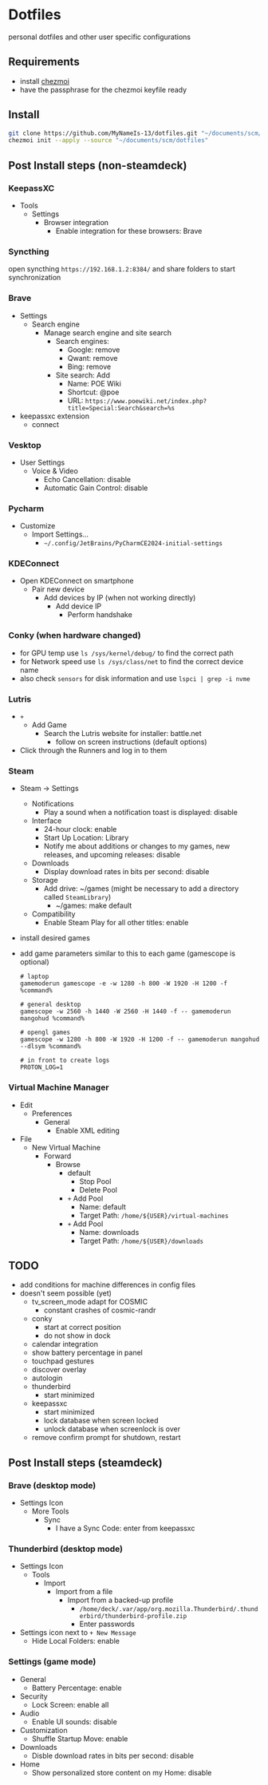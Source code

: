 # Dotfiles

personal dotfiles and other user specific configurations

## Requirements

- install [chezmoi](https://www.chezmoi.io/)
- have the passphrase for the chezmoi keyfile ready

## Install

```bash
git clone https://github.com/MyNameIs-13/dotfiles.git "~/documents/scm/dotfiles"
chezmoi init --apply --source "~/documents/scm/dotfiles"
```

## Post Install steps (non-steamdeck)

### KeepassXC

- Tools
  - Settings
    - Browser integration
      - Enable integration for these browsers: Brave

### Syncthing

open syncthing `https://192.168.1.2:8384/` and share folders to start synchronization

### Brave

- Settings
  - Search engine
    - Manage search engine and site search
      - Search engines:
        - Google: remove
        - Qwant: remove
        - Bing: remove
      - Site search: Add
        - Name: POE Wiki
        - Shortcut: @poe
        - URL: `https://www.poewiki.net/index.php?title=Special:Search&search=%s`
- keepassxc extension
  - connect

### Vesktop

- User Settings
  - Voice & Video
    - Echo Cancellation: disable
    - Automatic Gain Control: disable

### Pycharm

- Customize
  - Import Settings...
    - `~/.config/JetBrains/PyCharmCE2024-initial-settings`

### KDEConnect

- Open KDEConnect on smartphone
  - Pair new device
    - Add devices by IP (when not working directly)
      - Add device IP
        - Perform handshake

### Conky (when hardware changed)

- for GPU temp use `ls /sys/kernel/debug/` to find the correct path
- for Network speed use `ls /sys/class/net` to find the correct device name
- also check `sensors` for disk information and use `lspci | grep -i nvme`

### Lutris

- `+`
  - Add Game
    - Search the Lutris website for installer: battle.net
      - follow on screen instructions (default options)
- Click through the Runners and log in to them

### Steam

- Steam -> Settings
  - Notifications
    - Play a sound when a notification toast is displayed: disable
  - Interface
    - 24-hour clock: enable
    - Start Up Location: Library
    - Notify me about additions or changes to my games, new releases, and upcoming releases: disable
  - Downloads
    - Display download rates in bits per second: disable
  - Storage
    - Add drive: ~/games (might be necessary to add a directory called `SteamLibrary`)
      - ~/games: make default
  - Compatibility
    - Enable Steam Play for all other titles: enable

- install desired games
- add game parameters similar to this to each game (gamescope is optional)

    ```text
    # laptop
    gamemoderun gamescope -e -w 1280 -h 800 -W 1920 -H 1200 -f %command%

    # general desktop
    gamescope -w 2560 -h 1440 -W 2560 -H 1440 -f -- gamemoderun mangohud %command%

    # opengl games
    gamescope -w 1280 -h 800 -W 1920 -H 1200 -f -- gamemoderun mangohud --dlsym %command%

    # in front to create logs
    PROTON_LOG=1
    ```

### Virtual Machine Manager

- Edit
  - Preferences
    - General
      - Enable XML editing
- File
  - New Virtual Machine
    - Forward
      - Browse
        - default
          - Stop Pool
          - Delete Pool
        - `+` Add Pool
          - Name: default
          - Target Path: `/home/${USER}/virtual-machines`
        - `+` Add Pool
          - Name: downloads
          - Target Path: `/home/${USER}/downloads`

## TODO

- add conditions for machine differences in config files
- doesn't seem possible (yet)
  - tv_screen_mode adapt for COSMIC
    - constant crashes of cosmic-randr
  - conky
    - start at correct position
    - do not show in dock
  - calendar integration
  - show battery percentage in panel
  - touchpad gestures
  - discover overlay
  - autologin
  - thunderbird
    - start minimized
  - keepassxc
    - start minimized
    - lock database when screen locked
    - unlock database when screenlock is over
  - remove confirm prompt for shutdown, restart

## Post Install steps (steamdeck)

### Brave (desktop mode)

- Settings Icon
  - More Tools
    - Sync
      - I have a Sync Code: enter from keepassxc

### Thunderbird (desktop mode)

- Settings Icon
  - Tools
    - Import
      - Import from a file
        - Import from a backed-up profile
          - `/home/deck/.var/app/org.mozilla.Thunderbird/.thunderbird/thunderbird-profile.zip`
          - Enter passwords
- Settings icon next to `+ New Message`
  - Hide Local Folders: enable

### Settings (game mode)

- General
  - Battery Percentage: enable
- Security
  - Lock Screen: enable all
- Audio
  - Enable UI sounds: disable
- Customization
  - Shuffle Startup Move: enable
- Downloads
  - Disble download rates in bits per second: disable
- Home
  - Show personalized store content on my Home: disable
